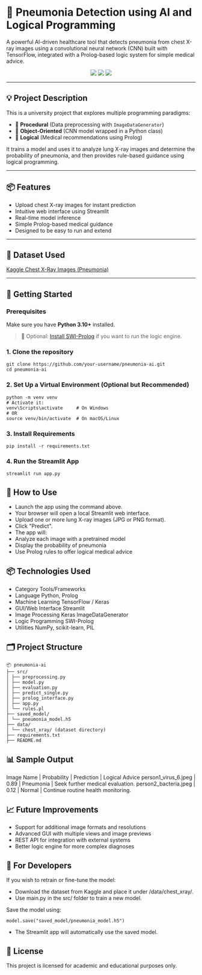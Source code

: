 # 🧠 Pneumonia Detection using AI and Logical Programming

A powerful AI-driven healthcare tool that detects pneumonia from chest X-ray images using a convolutional neural network (CNN) built with TensorFlow, integrated with a Prolog-based logic system for simple medical advice.

<div align="center">
  <img src="https://img.shields.io/badge/python-3.11-blue" />
  <img src="https://img.shields.io/badge/framework-streamlit-orange" />
  <img src="https://img.shields.io/badge/status-active-brightgreen" />
</div>

---

## 💡 Project Description

This is a university project that explores multiple programming paradigms:

-  🧮 **Procedural** (Data preprocessing with `ImageDataGenerator`)
-  🧱 **Object-Oriented** (CNN model wrapped in a Python class)
-  🧠 **Logical** (Medical recommendations using Prolog)

It trains a model and uses it to analyze lung X-ray images and determine the probability of pneumonia, and then provides rule-based guidance using logical programming.

---

## 📦 Features

-  Upload chest X-ray images for instant prediction
-  Intuitive web interface using Streamlit
-  Real-time model inference
-  Simple Prolog-based medical guidance
-  Designed to be easy to run and extend

---

## 📁 Dataset Used

[Kaggle Chest X-Ray Images (Pneumonia)](https://www.kaggle.com/datasets/paultimothymooney/chest-xray-pneumonia)

---

## 🚀 Getting Started

### Prerequisites

Make sure you have **Python 3.10+** installed.

> 📌 Optional: [Install SWI-Prolog](https://www.swi-prolog.org/Download.html) if you want to run the logic engine.

### 1. Clone the repository

```
git clone https://github.com/your-username/pneumonia-ai.git
cd pneumonia-ai
```

### 2. Set Up a Virtual Environment (Optional but Recommended)

```
python -m venv venv
# Activate it:
venv\Scripts\activate     # On Windows
# OR
source venv/bin/activate  # On macOS/Linux
```

### 3. Install Requirements

```
pip install -r requirements.txt
```

### 4. Run the Streamlit App

```
streamlit run app.py
```

## 📸 How to Use

-  Launch the app using the command above.
-  Your browser will open a local Streamlit web interface.
-  Upload one or more lung X-ray images (JPG or PNG format).
-  Click "Predict".
-  The app will:
-  Analyze each image with a pretrained model
-  Display the probability of pneumonia
-  Use Prolog rules to offer logical medical advice

## 📦 Technologies Used

-  Category Tools/Frameworks
-  Language Python, Prolog
-  Machine Learning TensorFlow / Keras
-  GUI/Web Interface Streamlit
-  Image Processing Keras ImageDataGenerator
-  Logic Programming SWI-Prolog
-  Utilities NumPy, scikit-learn, PIL

## 🗂️ Project Structure

```
📦 pneumonia-ai
├── src/
│ ├── preprocessing.py
│ ├── model.py
│ ├── evaluation.py
│ ├── predict_single.py
│ ├── prolog_interface.py
│ ├── app.py
│ └── rules.pl
├── saved_model/
│ └── pneumonia_model.h5
├── data/
│ └── chest_xray/ (dataset directory)
├── requirements.txt
├── README.md
```

## 📊 Sample Output

Image Name | Probability | Prediction | Logical Advice
person1_virus_6.jpeg | 0.89 | Pneumonia | Seek further medical evaluation.
person2_bacteria.jpeg | 0.12 | Normal | Continue routine health monitoring.

## 📈 Future Improvements

-  Support for additional image formats and resolutions
-  Advanced GUI with multiple views and image previews
-  REST API for integration with external systems
-  Better logic engine for more complex diagnoses

## 🧪 For Developers

If you wish to retrain or fine-tune the model:

-  Download the dataset from Kaggle and place it under /data/chest_xray/.
-  Use main.py in the src/ folder to train a new model.

Save the model using:

```
model.save("saved_model/pneumonia_model.h5")
```

-  The Streamlit app will automatically use the saved model.

## 📝 License

This project is licensed for academic and educational purposes only.
